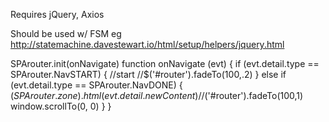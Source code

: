 
Requires jQuery, Axios 

Should be used w/ FSM eg http://statemachine.davestewart.io/html/setup/helpers/jquery.html

SPArouter.init(onNavigate)
function onNavigate (evt) {
   if (evt.detail.type == SPArouter.NavSTART) { //start
      //$('#router').fadeTo(100,.2)
   }
   else if (evt.detail.type == SPArouter.NavDONE) {
      $(SPArouter.zone).html(evt.detail.newContent)
      //$('#router').fadeTo(100,1)
      window.scrollTo(0, 0)
   }
}